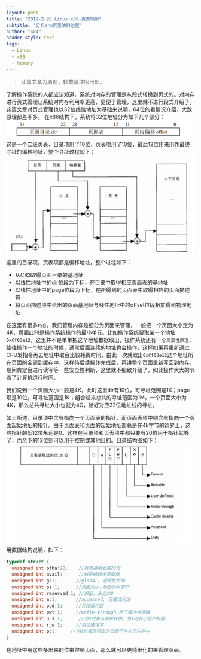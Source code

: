 ```yaml
---
layout: post
title: "2019-2-28-Linux-x86-页表映射"
subtitle: '分析arm页表映射过程'
author: "404"
header-style: text
tags:
  - Linux
  - x86
  - Memory
---
```


>此篇文章为原创，转载请注明出处。

了解操作系统的人都应该知道，系统对内存的管理是从段式转换到页式的。对内存进行页式管理让系统对内存利用率更高，更便于管理，这里就不进行段式介绍了。这篇文章对页式管理也以32位线性地址为基础来说明，64位的看情况介绍，大致原理都差不多。
在x86结构下，系统将32位地址分为如下几个部分：
![avatar](/img/in-post/Linux/201922801001.png)
这是一个二级页表，目录项用了10位，页表项用了10位，最后12位用来用作最终寻址的偏移地址，整个寻址过程如下：
![avatar](/img/in-post/Linux/201922801002.png)
这里的目录项，页表项都是偏移地址，整个过程如下：
- 从CR3取得页面目录的基地址
- 以线性地址中的dir位段为下标，在目录中取得相应页面表的基地址
- 以线性地址中的page位段为下标，在所得到的页面表中取得相应的页面描述符
- 将页面描述项中给出的页面基地址与线性地址中的offset位段相加得到物理地址

在这里有很多`巧合`，我们管理内存是细分为页面来管理，一般把一个页面大小定为4K，页面此时是操作系统操作的最小单元。比如操作系统要取某一个地址`0xCf03e12`，这里并不是单单把这个地址数据取出，操作系统还有一个`局部性原理`，往往操作一个地址的时候，通常后面连续的地址也会操作，这样如果再重新通过CPU发指令再去地址中取会比较耗费时间，由此一次就取出`0xCf03e12`这个地址所在页面的全部到缓存中，这样待后续操作完成后，再讲整个页面重新写回到内存，期间肯定会进行读写等一些安全性判断，这里就不细致介绍了，如此操作大大的节省了计算机运行时间。

我们说到一个页面大小一般是4K，此时这里dir有10位，可寻址范围是1K；page项是10位，可寻址范围是1K；组合起来总共的寻址范围为1M，一个页面大小为4K，那么总共寻址大小也就为4G，恰好对应32位地址线的寻址。

如上所述，目录项中含有指向一个页面表的指针，而页面表项中则含有指向一个页面起始地址的指针。由于页面表和页面的起始地址都总是在4k字节的边界上，这些指针的低12位永远是0。这样在目录项和页表项中都只要有20位用于指针就够了，而余下的12位则可以用于控制或其他目的。目录结构图如下：
![avatar](/img/in-post/Linux/201922801003.png)
用数据结构说明，如下：
```c
typedef struct {
  unsigned int ptba:20;    //页表基地址高20位
  unsigned int avail;      //供系统程序员使用
  unsigned int g:1;       //global, 全局性页面
  unsigned int ps:1;      //页面大小，0表示4k字节
  unsigned int reserved:1; //保留，永远为0
  unsigned int a:1;       //accessed, 已被访问过
  unsigned int pcd:1;     //关闭缓冲区
  unsigned int pwt:1;     //write-through,用于缓冲存储器
  unsigned int u_s:1;      //为0时表示系统权限，为1时表示用户权限
  unsigned int r_w:1;     //只读或可写
  unsigned int p:1;     //为0时表示相应的页面不存在于内存中
}
```
在地址中用这些多出来的位来控制页面，那么就可以更精细化的来管理页面。

